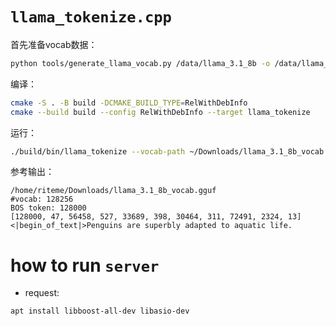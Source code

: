 # `llama_tokenize.cpp`

首先准备vocab数据：

```bash
python tools/generate_llama_vocab.py /data/llama_3.1_8b -o /data/llama_3.1_8b_vocab.gguf
```

编译：

```bash
cmake -S . -B build -DCMAKE_BUILD_TYPE=RelWithDebInfo
cmake --build build --config RelWithDebInfo --target llama_tokenize
```

运行：

```bash
./build/bin/llama_tokenize --vocab-path ~/Downloads/llama_3.1_8b_vocab.gguf --text "Penguins are superbly adapted to aquatic life."
```

参考输出：

```
/home/riteme/Downloads/llama_3.1_8b_vocab.gguf
#vocab: 128256
BOS token: 128000
[128000, 47, 56458, 527, 33689, 398, 30464, 311, 72491, 2324, 13]
<|begin_of_text|>Penguins are superbly adapted to aquatic life.
```

# how to run `server`
- request:
```
apt install libboost-all-dev libasio-dev
```